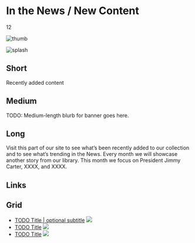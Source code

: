 # In the News / New Content

12

![thumb](http://placehold.it/348x196)

![splash](http://placehold.it/770x433)

## Short

Recently added content

## Medium

TODO: Medium-length blurb for banner goes here.

## Long

Visit this part of our site to see what’s been recently added to our collection
and to see what’s trending in the News.  Every month we will showcase another 
story from our library.  This month we focus on President Jimmy Carter, XXXX,  and XXXX.

## Links

## Grid

- [TODO Title | optional subtitle](/TODO) ![](http://placehold.it/348x196)
- [TODO Title](/TODO) ![](http://placehold.it/348x196)
- [TODO Title](/TODO) ![](http://placehold.it/348x196)
